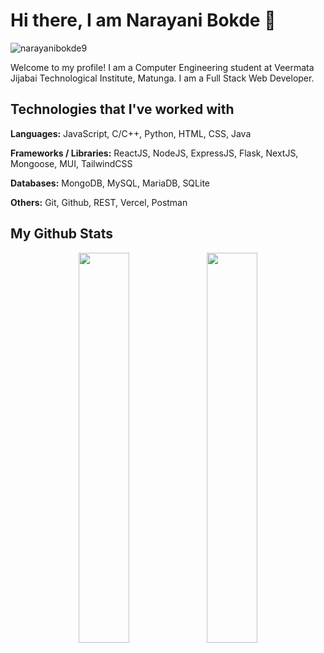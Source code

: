 # Hi there, I am Narayani Bokde 👋


<img src="https://komarev.com/ghpvc/?username=narayanibokde9&label=Profile%20views&color=blue&style=flat" alt="narayanibokde9" /> 

Welcome to my profile! I am a Computer Engineering student at Veermata Jijabai Technological Institute, Matunga. I am a Full Stack Web Developer.

## Technologies that I've worked with
**Languages:** JavaScript, C/C++, Python, HTML, CSS, Java

**Frameworks / Libraries:** ReactJS, NodeJS, ExpressJS, Flask, NextJS, Mongoose, MUI, TailwindCSS

**Databases:** MongoDB, MySQL, MariaDB, SQLite

**Others:** Git, Github, REST, Vercel, Postman

## My Github Stats
<p align="center">
  <img align="center" src="https://github-readme-stats.vercel.app/api/top-langs/?username=narayanibokde9&count_private=true&langs_count=8&layout=compact&theme=radical" width=40% />
  <img align="center" src="https://github-readme-stats.vercel.app/api?username=narayanibokde9&show_icons=true&theme=radical" width=40% />
</p>



<!--
**narayanibokde9/narayanibokde9** is a ✨ _special_ ✨ repository because its `README.md` (this file) appears on your GitHub profile.

Here are some ideas to get you started:

- 🔭 I’m currently working on ...
- 🌱 I’m currently learning ...
- 👯 I’m looking to collaborate on ...
- 🤔 I’m looking for help with ...
- 💬 Ask me about ...
- 📫 How to reach me: ...
- 😄 Pronouns: ...
- ⚡ Fun fact: ...
-->
